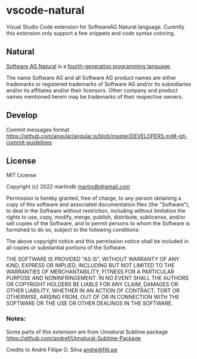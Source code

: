 # vscode-natural
Visual Studio Code extension for SoftwareAG Natural language.
Curently this extension only support a few snippets and code syntax coloring.


Natural
-------
[Software AG Natural](https://www.softwareag.com/en_corporate/platform/adabas-natural.html) is a [fourth-generation programming language](https://en.wikipedia.org/wiki/Fourth-generation_programming_language).

The name Software AG and all Software AG product names are either trademarks or registered trademarks of Software AG and/or its subsidiaries and/or its affiliates and/or their licensors. Other company and product names mentioned herein may be trademarks of their respective owners.

Develop
-------
Commit messages format
https://github.com/angular/angular.js/blob/master/DEVELOPERS.md#-git-commit-guidelines


License
-------

MIT License

Copyright (c) 2022 martindb <martindb@gmail.com>

Permission is hereby granted, free of charge, to any person obtaining a copy
of this software and associated documentation files (the "Software"), to deal
in the Software without restriction, including without limitation the rights
to use, copy, modify, merge, publish, distribute, sublicense, and/or sell
copies of the Software, and to permit persons to whom the Software is
furnished to do so, subject to the following conditions:

The above copyright notice and this permission notice shall be included in all
copies or substantial portions of the Software.

THE SOFTWARE IS PROVIDED "AS IS", WITHOUT WARRANTY OF ANY KIND, EXPRESS OR
IMPLIED, INCLUDING BUT NOT LIMITED TO THE WARRANTIES OF MERCHANTABILITY,
FITNESS FOR A PARTICULAR PURPOSE AND NONINFRINGEMENT. IN NO EVENT SHALL THE
AUTHORS OR COPYRIGHT HOLDERS BE LIABLE FOR ANY CLAIM, DAMAGES OR OTHER
LIABILITY, WHETHER IN AN ACTION OF CONTRACT, TORT OR OTHERWISE, ARISING FROM,
OUT OF OR IN CONNECTION WITH THE SOFTWARE OR THE USE OR OTHER DEALINGS IN THE
SOFTWARE.

### Notes:
Some parts of this extension are from Unnatural Sublime package  
https://github.com/andref/Unnatural-Sublime-Package

Credits to André Fillipe O. Silva <andre@filli.pe>
